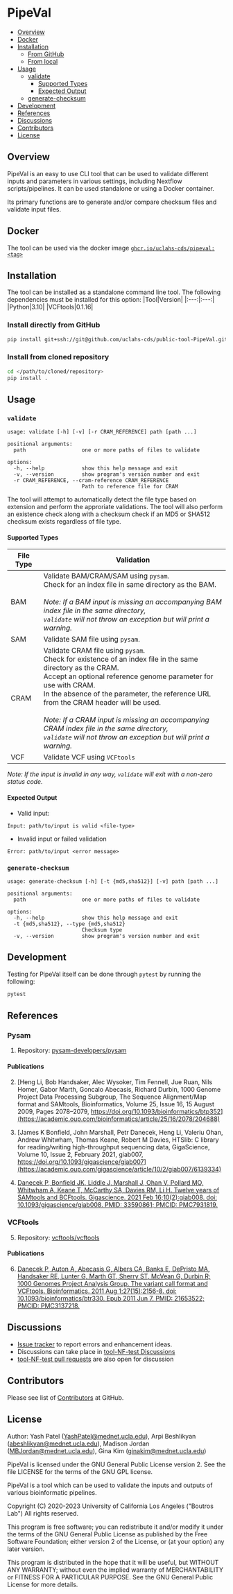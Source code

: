 # PipeVal

- [Overview](#overview)
- [Docker](#docker)
- [Installation](#installation)
    - [From GitHub](#install-directly-from-github)
    - [From local](#install-from-cloned-repository)
- [Usage](#usage)
    - [validate](#validate)
        - [Supported Types](#supported-types)
        - [Expected Output](#expected-output)
    - [generate-checksum](#generate-checksum)
- [Development](#development)
- [References](#references)
- [Discussions](#discussions)
- [Contributors](#contributors)
- [License](#license)

## Overview
PipeVal is an easy to use CLI tool that can be used to validate different inputs and parameters in various settings, including Nextflow scripts/pipelines. It can be used standalone or using a Docker container.

Its primary functions are to generate and/or compare checksum files and validate input files.

## Docker
The tool can be used via the docker image [`ghcr.io/uclahs-cds/pipeval:<tag>`](https://github.com/orgs/uclahs-cds/packages/container/package/pipeval)

## Installation
The tool can be installed as a standalone command line tool. The following dependencies must be installed for this option:
|Tool|Version|
|:---:|:---:|
|Python|3.10|
|VCFtools|0.1.16|

### Install directly from GitHub
```Bash
pip install git+ssh://git@github.com/uclahs-cds/public-tool-PipeVal.git
```

### Install from cloned repository
```Bash
cd </path/to/cloned/repository>
pip install .
```

## Usage
### `validate`
```
usage: validate [-h] [-v] [-r CRAM_REFERENCE] path [path ...]

positional arguments:
  path                  one or more paths of files to validate

options:
  -h, --help            show this help message and exit
  -v, --version         show program's version number and exit
  -r CRAM_REFERENCE, --cram-reference CRAM_REFERENCE
                        Path to reference file for CRAM
```

The tool will attempt to automatically detect the file type based on extension and perform the approriate validations. The tool will also perform an existence check along with a checksum check if an MD5 or SHA512 checksum exists regardless of file type.

#### Supported Types

| File Type     | Validation |
| ---------     | ---------- |
| BAM           | Validate BAM/CRAM/SAM using `pysam`. <br> Check for an index file in same directory as the BAM.<br><br>_Note: If a BAM input is missing an accompanying BAM index file in the same directory,<br> `validate` will not throw an exception but will print a warning._|
| SAM           | Validate SAM file using `pysam`. |
| CRAM          | Validate CRAM file using `pysam`. <br> Check for existence of an index file in the same directory as the CRAM. <br> Accept an optional reference genome parameter for use with CRAM. <br> In the absence of the parameter, the reference URL from the CRAM header will be used. <br><br>_Note: If a CRAM input is missing an accompanying CRAM index file in the same directory,<br> `validate` will not throw an exception but will print a warning._|
| VCF           | Validate VCF using `VCFtools` |


_Note: If the input is invalid in any way, `validate` will exit with a non-zero status code._

#### Expected Output

- Valid input:
```
Input: path/to/input is valid <file-type>
```
- Invalid input or failed validation
```
Error: path/to/input <error message>
```

### `generate-checksum`
```
usage: generate-checksum [-h] [-t {md5,sha512}] [-v] path [path ...]

positional arguments:
  path                  one or more paths of files to validate

options:
  -h, --help            show this help message and exit
  -t {md5,sha512}, --type {md5,sha512}
                        Checksum type
  -v, --version         show program's version number and exit
```

## Development

Testing for PipeVal itself can be done through `pytest` by running the following:
```Bash
pytest
```

## References

### Pysam

1. Repository: [pysam-developers/pysam](https://github.com/pysam-developers/pysam)

#### Publications

2.	[Heng Li, Bob Handsaker, Alec Wysoker, Tim Fennell, Jue Ruan, Nils Homer, Gabor Marth, Goncalo Abecasis, Richard Durbin, 1000 Genome Project Data Processing Subgroup, The Sequence Alignment/Map format and SAMtools, Bioinformatics, Volume 25, Issue 16, 15 August 2009, Pages 2078–2079, https://doi.org/10.1093/bioinformatics/btp352](https://academic.oup.com/bioinformatics/article/25/16/2078/204688)

3. [James K Bonfield, John Marshall, Petr Danecek, Heng Li, Valeriu Ohan, Andrew Whitwham, Thomas Keane, Robert M Davies, HTSlib: C library for reading/writing high-throughput sequencing data, GigaScience, Volume 10, Issue 2, February 2021, giab007, https://doi.org/10.1093/gigascience/giab007](https://academic.oup.com/gigascience/article/10/2/giab007/6139334)

4. [Danecek P, Bonfield JK, Liddle J, Marshall J, Ohan V, Pollard MO, Whitwham A, Keane T, McCarthy SA, Davies RM, Li H. Twelve years of SAMtools and BCFtools. Gigascience. 2021 Feb 16;10(2):giab008. doi: 10.1093/gigascience/giab008. PMID: 33590861; PMCID: PMC7931819.](https://www.ncbi.nlm.nih.gov/pmc/articles/PMC7931819/)

### VCFtools

5. Repository: [vcftools/vcftools](https://github.com/vcftools/vcftools)

#### Publications


6. [Danecek P, Auton A, Abecasis G, Albers CA, Banks E, DePristo MA, Handsaker RE, Lunter G, Marth GT, Sherry ST, McVean G, Durbin R; 1000 Genomes Project Analysis Group. The variant call format and VCFtools. Bioinformatics. 2011 Aug 1;27(15):2156-8. doi: 10.1093/bioinformatics/btr330. Epub 2011 Jun 7. PMID: 21653522; PMCID: PMC3137218.](https://www.ncbi.nlm.nih.gov/pmc/articles/PMC3137218/)


## Discussions

- [Issue tracker](https://github.com/uclahs-cds/public-tool-PipeVal/issues) to report errors and enhancement ideas.
- Discussions can take place in [tool-NF-test Discussions](https://github.com/uclahs-cds/public-tool-PipeVal/discussions)
- [tool-NF-test pull requests](https://github.com/uclahs-cds/public-tool-PipeVal/pulls) are also open for discussion

## Contributors

Please see list of [Contributors](https://github.com/uclahs-cds/public-tool-PipeVal/graphs/contributors) at GitHub.

## License
Author: Yash Patel (YashPatel@mednet.ucla.edu), Arpi Beshlikyan (abeshlikyan@mednet.ucla.edu), Madison Jordan (MBJordan@mednet.ucla.edu), Gina Kim (ginakim@mednet.ucla.edu)

PipeVal is licensed under the GNU General Public License version 2. See the file LICENSE for the terms of the GNU GPL license.

PipeVal is a tool which can be used to validate the inputs and outputs of various bioinformatic pipelines.

Copyright (C) 2020-2023 University of California Los Angeles ("Boutros Lab") All rights reserved.

This program is free software; you can redistribute it and/or modify it under the terms of the GNU General Public License as published by the Free Software Foundation; either version 2 of the License, or (at your option) any later version.

This program is distributed in the hope that it will be useful, but WITHOUT ANY WARRANTY; without even the implied warranty of MERCHANTABILITY or FITNESS FOR A PARTICULAR PURPOSE. See the GNU General Public License for more details.
